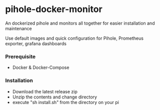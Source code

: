 # pihole-docker-monitor

An dockerized pihole and monitors all together for easier installation and maintenance

Use default images and quick configuration for Pihole, Prometheus exporter, grafana dashboards

### Prerequisite
  * Docker &  Docker-Compose
  
### Installation
  * Download the latest release zip
  * Unzip the contents and change directory
  * execute "sh install.sh" from the directory on your pi
